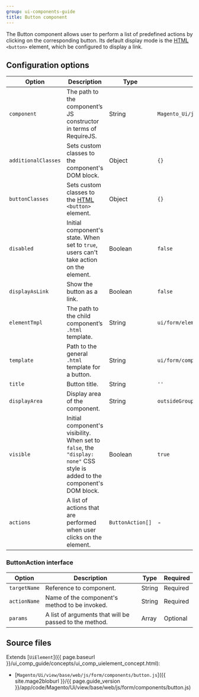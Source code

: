 ```yaml
---
group: ui-components-guide
title: Button component
---
```


The Button component allows user to perform a list of predefined actions by clicking on the corresponding button. Its default display mode is the [HTML](https://glossary.magento.com/html) `<button>` element, which be configured to display a link.

## Configuration options

| Option | Description | Type | Default |
| --- | --- | --- | --- |
| `component` | The path to the component’s JS constructor in terms of RequireJS. | String | `Magento_Ui/js/form/components/button` |
| `additionalClasses` | Sets custom classes to the component's DOM block. | Object | `{}` |
| `buttonClasses` | Sets custom classes to the [HTML](https://glossary.magento.com/html) `<button>` element. | Object | `{}` |
| `disabled` | Initial component's state. When set to `true`, users can't take action on the element. | Boolean | `false` |
| `displayAsLink` | Show the button as a link. | Boolean | `false` |
| `elementTmpl` | The path to the child component’s `.html` template. | String | `ui/form/element/button` |
| `template` | Path to the general `.html` template for a button. | String | `ui/form/components/button/simple` |
| `title` | Button title. | String | `''` |
| `displayArea` | Display area of the component. | String | `outsideGroup` |
| `visible` | Initial component's visibility. When set to `false`, the `"display: none"` CSS style is added to the component's DOM block. | Boolean | `true` |
| `actions` | A list of actions that are performed when user clicks on the element. | `ButtonAction[]` | - |

### ButtonAction interface

Option | Description | Type | Required |
--- | --- | --- | --- |
`targetName` | Reference to component. | String | Required |
`actionName` | Name of the component's method to be invoked. | String | Required |
`params` | A list of arguments that will be passed to the method. | Array | Optional |

## Source files

Extends [`UiElement`]({{ page.baseurl }}/ui_comp_guide/concepts/ui_comp_uielement_concept.html):

- [`Magento/Ui/view/base/web/js/form/components/button.js`]({{ site.mage2bloburl }}/{{ page.guide_version }}/app/code/Magento/Ui/view/base/web/js/form/components/button.js)
